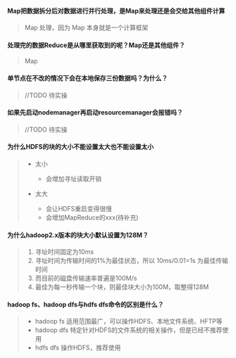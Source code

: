 #### Map把数据拆分后对数据进行并行处理，是Map来处理还是会交给其他组件计算

>   Map 处理，因为 Map 本身就是一个计算框架

#### 处理完的数据Reduce是从哪里获取到的呢？Map还是其他组件？

>   Map

#### 单节点在不改的情况下会在本地保存三份数据吗？为什么？

>   //TODO 待实操

#### 如果先启动nodemanager再启动resourcemanager会报错吗？

>   //TODO 待实操

#### 为什么HDFS的块的大小不能设置太大也不能设置太小

>   -   太小
>       -   会增加寻址读取开销
>
>   -   太大
>       -   会让HDFS重启变得很慢
>       -   会增加MapReduce的xxx(待补充)

#### 为什么hadoop2.x版本的块大小默认设置为128M？

>   1.  寻址时间固定为10ms
>   2.  寻址时间为传输时间的1%为最佳状态，所以 10ms/0.01=1s 为最佳传输时间
>   3.  而目前的磁盘传输速率普遍是100M/s
>   4.  最佳为每一秒传输一个块，则最佳块大小为100M，取整得128M

#### hadoop fs、hadoop dfs与hdfs dfs命令的区别是什么？

>   -   hadoop fs 适用范围最广，可以操作HDFS、本地文件系统、HFTP等
>   -   hadoop dfs 特定针对HDFS的文件系统的相关操作，但是已经不推荐使用
>   -   hdfs dfs 操作HDFS，推荐使用